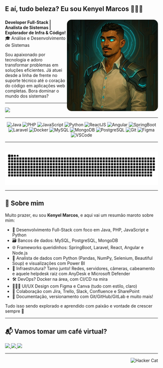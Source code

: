 <h2 align="left">E aí, tudo beleza? Eu sou Kenyel Marcos 🧑🏻‍💻</h2>

###

<img align="right" style="border-radius:15px;" height="300" src="./assets/arcane.jpeg" />

**Developer Full-Stack | Analista de Sistemas | Explorador de Infra & Código!**  
🎓 Análise e Desenvolvimento de Sistemas 

Sou apaixonado por tecnologia e adoro transformar problemas em soluções eficientes. Já atuei desde a linha de frente no suporte técnico até o coração do código em aplicações web completas. Bora dominar o mundo dos sistemas?

---

<div align="left">
  <img src="https://github-readme-stats.vercel.app/api/top-langs/?username=kenyelcarvalho&layout=compact&theme=radical" width="45%" />
</div>

---

<p align="center">
  <img src="https://cdn.jsdelivr.net/gh/devicons/devicon/icons/java/java-original.svg" height="40" alt="Java" />
  <img src="https://cdn.jsdelivr.net/gh/devicons/devicon/icons/php/php-original.svg" height="40" alt="PHP" />
  <img src="https://cdn.jsdelivr.net/gh/devicons/devicon/icons/javascript/javascript-original.svg" height="40" alt="JavaScript" />
  <img src="https://cdn.jsdelivr.net/gh/devicons/devicon/icons/python/python-original.svg" height="40" alt="Python" />
  <img src="https://cdn.jsdelivr.net/gh/devicons/devicon/icons/react/react-original.svg" height="40" alt="ReactJS" />
  <img src="https://cdn.jsdelivr.net/gh/devicons/devicon/icons/angularjs/angularjs-original.svg" height="40" alt="Angular" />
  <img src="https://img.shields.io/badge/SpringBoot-6DB33F?style=for-the-badge&logo=springboot&logoColor=white" height="28" alt="SpringBoot" />
  <img src="https://img.shields.io/badge/Laravel-F55247?style=for-the-badge&logo=laravel&logoColor=white" height="28" alt="Laravel" />
  <img src="https://cdn.jsdelivr.net/gh/devicons/devicon/icons/docker/docker-original.svg" height="40" alt="Docker" />
  <img src="https://cdn.jsdelivr.net/gh/devicons/devicon/icons/mysql/mysql-original.svg" height="40" alt="MySQL" />
  <img src="https://cdn.jsdelivr.net/gh/devicons/devicon/icons/mongodb/mongodb-original.svg" height="40" alt="MongoDB" />
  <img src="https://cdn.jsdelivr.net/gh/devicons/devicon/icons/postgresql/postgresql-original.svg" height="40" alt="PostgreSQL" />
  <img src="https://cdn.jsdelivr.net/gh/devicons/devicon/icons/git/git-original.svg" height="40" alt="Git" />
  <img src="https://cdn.jsdelivr.net/gh/devicons/devicon/icons/figma/figma-original.svg" height="40" alt="Figma" />
  <img src="https://cdn.jsdelivr.net/gh/devicons/devicon/icons/vscode/vscode-original.svg" height="40" alt="VSCode" />
</p>

---

<br clear="both">

<img src="https://raw.githubusercontent.com/wellingtoncorreia/wellingtoncorreia/output/snake.svg" alt="Snake animation" />

---

## 🧩 Sobre mim

Muito prazer, eu sou **Kenyel Marcos**, e aqui vai um resumão maroto sobre mim:

- 🎯 Desenvolvimento Full-Stack com foco em Java, PHP, JavaScript e Python
- 🗃️ Bancos de dados: MySQL, PostgreSQL, MongoDB
- 🌐 Frameworks queridinhos: SpringBoot, Laravel, React, Angular e Node.js
- 🧠 Analista de dados com Python (Pandas, NumPy, Selenium, Beautiful Soup) e visualizações com Power BI
- 🔧 Infraestrutura? Tamo junto! Redes, servidores, câmeras, cabeamento e aquele helpdesk raiz com AnyDesk e Microsoft Defender
- 🛠️ DevOps? Docker na área, com CI/CD na mira
- 🧑🏻‍🎨 UI/UX Design com Figma e Canva (tudo com estilo, claro)
- 🤝 Colaboração com Jira, Trello, Slack, Confluence e SharePoint
- 🧾 Documentação, versionamento com Git/GitHub/GitLab e muito mais!

Tudo isso sendo explorado e aprendido com paixão e vontade de crescer sempre 🚀

---

## 📬 Vamos tomar um café virtual?

<p align="left">
  <a href="https://www.linkedin.com/in/kenyel-marcos-de-carvalho-teixeira-54a326251/" target="_blank">
    <img src="https://img.shields.io/badge/LinkedIn-0A66C2?style=for-the-badge&logo=linkedin&logoColor=white" />
  </a>
  <a href="mailto:kenyel.marcos13@gmail.com">
    <img src="https://img.shields.io/badge/Gmail-EA4335?style=for-the-badge&logo=gmail&logoColor=white" />
  </a>
  <a href="https://kenyel-port.vercel.app" target="_blank">
    <img src="https://img.shields.io/badge/Portfólio-000000?style=for-the-badge&logo=vercel&logoColor=white" />
  </a>
</p>

---

<div align="right">
  <img src="https://media1.tenor.com/m/PLIr_VkF6ywAAAAC/ghostedvpn-hacker-cat.gif" alt="Hacker Cat" width="120" />
</div>
  
